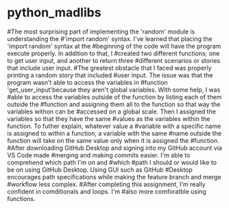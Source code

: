 # python_madlibs
 
#The most surprising part of implementing the 'random' module is understanding the #'import random' syntax. I've learned that placing the 'import random' syntax at the #beginning of the code will have the program execute properly. In addition to that, I #created two different functions; one to get user input, and another to return three #different scenarios or stories that include user input. 
#The greatest obstacle that I faced was properly printing a random story that included #user input. The issue was that the program wasn't able to access the variables in #function 'get_user_input'because they aren't global variables. With some help, I was #able to access the variables outside of the function by listing each of them outside the #function and assigning them all to the function so that way the variables withon can be #accessed on a global scale. Then I assigned the variables so that they have the same #values as the variables within the function. To futher explain, whatever value a #variable with a specific name is assigned to within a function, a variable with the same #name outside the function will take on the same value only when it is assigned the #function. 
#After downloading GitHub Desktop and signing into my GitHub account via VS Code made #merging and making commits easier. I'm able to comprehend which path I'm on and #which #path I should or would like to be on using GitHub Desktop. Using GUI such as GitHub #Desktop encourages path specifications while making the feature branch and merge #workflow less complex. 
#After completing this assignment, I'm really confident in comditionals and loops. I'm #also more comforatble using functions. 
